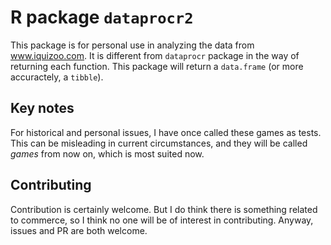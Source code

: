 # R package `dataprocr2`

This package is for personal use in analyzing the data from www.iquizoo.com. It is different from `dataprocr` package in the way of returning each function. This package will return a `data.frame` (or more accuractely, a `tibble`).

## Key notes

For historical and personal issues, I have once called these games as tests. This can be misleading in current circumstances, and they will be called *games* from now on, which is most suited now.

## Contributing

Contribution is certainly welcome. But I do think there is something related to commerce, so I think no one will be of interest in contributing. Anyway, issues and PR are both welcome.
